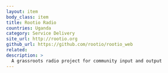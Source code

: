 ```yaml
---
layout: item
body_class: item
title: Rootio Radio
countries: Uganda
category: Service Delivery
site_url: http://rootio.org
github_url: https://github.com/rootio/rootio_web
related: 
description: >
  A grassroots radio project for community input and output
---
```

